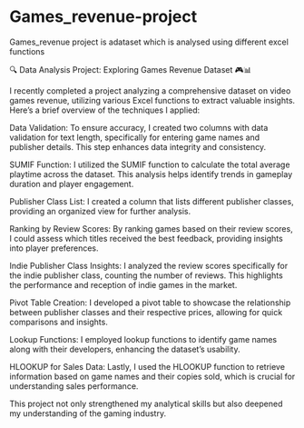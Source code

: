 # Games_revenue-project
Games_revenue project is adataset which is analysed using different excel functions 

🔍 Data Analysis Project: Exploring Games Revenue Dataset 🎮📊

I recently completed a project analyzing a comprehensive dataset on video games revenue, utilizing various Excel functions to extract valuable insights. Here’s a brief overview of the techniques I applied:

Data Validation: To ensure accuracy, I created two columns with data validation for text length, specifically for entering game names and publisher details. This step enhances data integrity and consistency.

SUMIF Function: I utilized the SUMIF function to calculate the total average playtime across the dataset. This analysis helps identify trends in gameplay duration and player engagement.

Publisher Class List: I created a column that lists different publisher classes, providing an organized view for further analysis.

Ranking by Review Scores: By ranking games based on their review scores, I could assess which titles received the best feedback, providing insights into player preferences.

Indie Publisher Class Insights: I analyzed the review scores specifically for the indie publisher class, counting the number of reviews. This highlights the performance and reception of indie games in the market.

Pivot Table Creation: I developed a pivot table to showcase the relationship between publisher classes and their respective prices, allowing for quick comparisons and insights.

Lookup Functions: I employed lookup functions to identify game names along with their developers, enhancing the dataset’s usability.

HLOOKUP for Sales Data: Lastly, I used the HLOOKUP function to retrieve information based on game names and their copies sold, which is crucial for understanding sales performance.

This project not only strengthened my analytical skills but also deepened my understanding of the gaming industry. 
